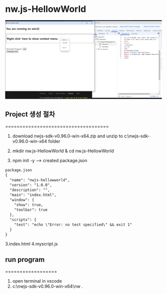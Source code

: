# nw.js-HellowWorld

<img src="./screenShot.png">


## Project 생성 절차<br> 
====================================<br>

1. download nwjs-sdk-v0.96.0-win-x64.zip and unzip to c:\nwjs-sdk-v0.96.0-win-x64 folder

2. mkdir nw.js-HellowWorld & cd nw.js-HellowWorld

2. npm init -y                     --> created package.json
```
package.json
{
  "name": "nwjs-hellowworld",
  "version": "1.0.0",
  "description": "",
  "main": "index.html",
  "window": {
    "show": true,
    "toolbar": true
  },
  "scripts": {
    "test": "echo \"Error: no test specified\" && exit 1"
  }
}
```
3.index.html
4.myscript.js

## run program
==================
1. open terminal in vscode
2. c:\nwjs-sdk-v0.96.0-win-x64\nw .






   

